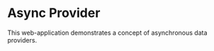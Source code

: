 Async Provider
==============

This web-application demonstrates a concept of asynchronous data providers.

